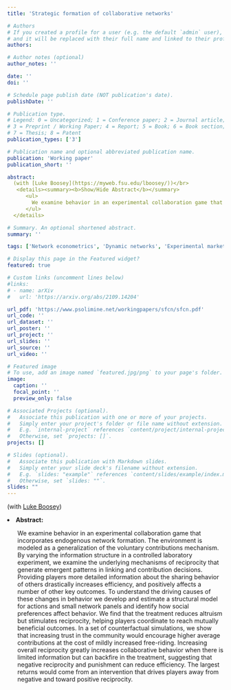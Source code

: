 ```yaml
---
title: 'Strategic formation of collaborative networks'

# Authors
# If you created a profile for a user (e.g. the default `admin` user), write the username (folder name) here
# and it will be replaced with their full name and linked to their profile.
authors:

# Author notes (optional)
author_notes: ''

date: ''
doi: ''

# Schedule page publish date (NOT publication's date).
publishDate: ''

# Publication type.
# Legend: 0 = Uncategorized; 1 = Conference paper; 2 = Journal article;
# 3 = Preprint / Working Paper; 4 = Report; 5 = Book; 6 = Book section;
# 7 = Thesis; 8 = Patent
publication_types: ['3']

# Publication name and optional abbreviated publication name.
publication: 'Working paper'
publication_short: ''

abstract:
  (with [Luke Boosey](https://myweb.fsu.edu/lboosey/))</br>
   <details><summary><b>Show/Hide Abstract</b></summary>
      <ul>
        We examine behavior in an experimental collaboration game that incorporates endogenous network formation. The environment is modeled as a generalization of the voluntary contributions mechanism. By varying the information structure in a controlled laboratory experiment, we examine the underlying mechanisms of reciprocity that generate emergent patterns in linking and contribution decisions. Providing players more detailed information about the sharing behavior of others drastically increases efficiency, and positively affects a number of other key outcomes. To understand the driving causes of these changes in behavior we develop and estimate a structural model for actions and small network panels and identify how social preferences affect behavior. We find that the treatment reduces altruism but stimulates reciprocity, helping players coordinate to reach mutually beneficial outcomes. In a set of counterfactual simulations, we show that increasing trust in the community would encourage higher average contributions at the cost of mildly increased free-riding. Increasing overall reciprocity greatly increases collaborative behavior when there is limited information but can backfire in the treatment, suggesting that negative reciprocity and punishment can reduce efficiency. The largest returns would come from an intervention that drives players away from negative and toward positive reciprocity.
      </ul>
  </details>

# Summary. An optional shortened abstract.
summary: ''

tags: ['Network econometrics', 'Dynamic networks', 'Experimental markets and networks', 'Reputation systems and information design', 'Applied econometrics']

# Display this page in the Featured widget?
featured: true

# Custom links (uncomment lines below)
#links:
# - name: arXiv
#   url: 'https://arxiv.org/abs/2109.14204'

url_pdf: 'https://www.psolimine.net/workingpapers/sfcn/sfcn.pdf'
url_code: ''
url_dataset: ''
url_poster: ''
url_project: ''
url_slides: ''
url_source: ''
url_video: ''

# Featured image
# To use, add an image named `featured.jpg/png` to your page's folder.
image:
  caption: ''
  focal_point: ''
  preview_only: false

# Associated Projects (optional).
#   Associate this publication with one or more of your projects.
#   Simply enter your project's folder or file name without extension.
#   E.g. `internal-project` references `content/project/internal-project/index.md`.
#   Otherwise, set `projects: []`.
projects: []

# Slides (optional).
#   Associate this publication with Markdown slides.
#   Simply enter your slide deck's filename without extension.
#   E.g. `slides: "example"` references `content/slides/example/index.md`.
#   Otherwise, set `slides: ""`.
slides: ""
---
```

(with [Luke Boosey](https://myweb.fsu.edu/lboosey/))
<li><b>Abstract:</b></li>
<ul>
   We examine behavior in an experimental collaboration game that incorporates endogenous network formation. The environment is modeled as a generalization of the voluntary contributions mechanism. By varying the information structure in a controlled laboratory experiment, we examine the underlying mechanisms of reciprocity that generate emergent patterns in linking and contribution decisions. Providing players more detailed information about the sharing behavior of others drastically increases efficiency, and positively affects a number of other key outcomes. To understand the driving causes of these changes in behavior we develop and estimate a structural model for actions and small network panels and identify how social preferences affect behavior. We find that the treatment reduces altruism but stimulates reciprocity, helping players coordinate to reach mutually beneficial outcomes. In a set of counterfactual simulations, we show that increasing trust in the community would encourage higher average contributions at the cost of mildly increased free-riding. Increasing overall reciprocity greatly increases collaborative behavior when there is limited information but can backfire in the treatment, suggesting that negative reciprocity and punishment can reduce efficiency. The largest returns would come from an intervention that drives players away from negative and toward positive reciprocity.
</ul>